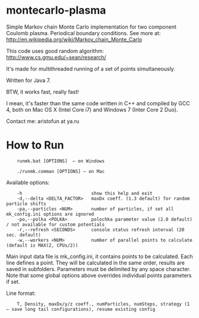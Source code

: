 montecarlo-plasma
=================

Simple Markov chain Monte Carlo implementation for two component Coulomb plasma.
Periodical boundary conditions.
See more at: http://en.wikipedia.org/wiki/Markov_chain_Monte_Carlo

This code uses good random algorithm: http://www.cs.gmu.edu/~sean/research/

It's made for multithreaded running of a set of points simultaneously.

Written for Java 7.

BTW, it works fast, really fast!

I mean, it's faster than the same code written in C++ and compiled by GCC 4, both on Mac OS X (Intel Core i7) and Windows 7 (Inter Core 2 Duo).

Contact me: aristofun at ya.ru


How to Run
===

		runmk.bat [OPTIONS]  – on Windows

		./runmk.comman [OPTIONS] – on Mac

Available options:

		-h							show this help and exit
 		-d,--delta <DELTA_FACTOR>	maxDx coeff. (1.3 default) for random particle shifts
 		-pa,--particles <NUM>		number of particles, if set all mk_config.ini options are ignored
		-po,--polka <POLKA>			polochka parameter value (2.0 default) / not available for custom potentials
		-r,--refresh <SECONDS>		console status refresh interval (20 sec. default)
		-w,--workers <NUM>			number of parallel points to calculate (default is MAX(2, CPUs/2))

Main input data file is mk_config.ini, it contains points to be calculated. Each line defines a point. They will be calculated in the same order, results are saved in subfolders.
Parameters must be delimited by any space character. Note that some global options above overrides individual points parameters if set.

Line format:

		T, Density, maxDx/y/z coeff., numParticles, numSteps, strategy (1 – save long tail configurations), resume existing config
